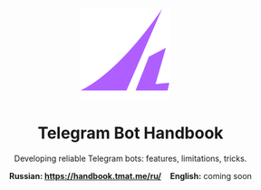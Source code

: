 <br>
<br>


<div align="center">

<div>
<img src="public/logo.svg" alt="" width="160">&nbsp;&nbsp;&nbsp;&nbsp;&nbsp;
</div>

# Telegram Bot Handbook

Developing reliable Telegram bots: features, limitations, tricks.

**Russian: https://handbook.tmat.me/ru/** &nbsp;&nbsp; **English:**&nbsp;coming&nbsp;soon

</div>
